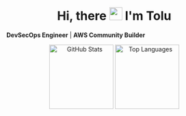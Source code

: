 <h1 align="center">Hi, there <img src="https://imgur.com/C7PX4kM.gif" height="30px" width="30px"> I'm Tolu </h1>

**DevSecOps Engineer** | **AWS Community Builder**

<p align="center">
  <img src="https://github-readme-stats.vercel.app/api?username=ToluGIT&show_icons=true&theme=dark&count_private=true" alt="GitHub Stats" height="150"/>
  <img src="https://github-readme-stats.vercel.app/api/top-langs/?username=ToluGIT&layout=compact&theme=dark" alt="Top Languages" height="150"/>
</p>
